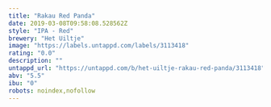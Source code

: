 ```yaml
---
title: "Rakau Red Panda"
date: 2019-03-08T09:58:08.528562Z
style: "IPA - Red"
brewery: "Het Uiltje"
image: "https://labels.untappd.com/labels/3113418"
rating: "0.0"
description: ""
untappd_url: "https://untappd.com/b/het-uiltje-rakau-red-panda/3113418"
abv: "5.5"
ibu: "0"
robots: noindex,nofollow
---
```


